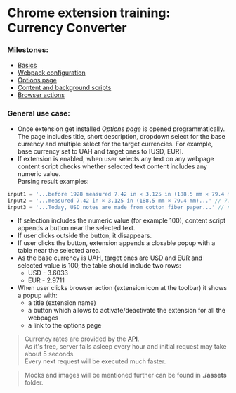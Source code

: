 # Chrome extension training: Currency Converter

### Milestones:
- [Basics](./milestones/basics.md)
- [Webpack configuration](./milestones/webpack.md)
- [Options page](./milestones/options.md)
- [Content and background scripts](./milestones/scripts.md)
- [Browser actions](./milestones/actions.md)


### General use case:
- Once extension get installed *Options page* is opened programmatically.  
  The page includes title, short description, dropdown select for the base currency and multiple select for the target currencies.
  For example, base currency set to UAH and target ones to [USD, EUR].
- If extension is enabled, when user selects any text on any webpage content script checks whether selected text content includes any numeric value.  
  Parsing result examples:  
```javascript
input1 = '...before 1928 measured 7.42 in × 3.125 in (188.5 mm × 79.4 mm)...' // 1928
input2 = '...measured 7.42 in × 3.125 in (188.5 mm × 79.4 mm)...' // 7.42
input3 = '...Today, USD notes are made from cotton fiber paper...' // null
```
- If selection includes the numeric value (for example 100), content script appends a button near the selected text.
- If user clicks outside the button, it disappears.
- If user clicks the button, extension appends a closable popup with a table near the selected area.
- As the base currency is UAH, target ones are USD and EUR and selected value is 100, the table should include two rows:
  - USD - 3.6033
  - EUR - 2.9711
- When user clicks browser action (extension icon at the toolbar) it shows a popup with:
  - a title (extension name)
  - a button which allows to activate/deactivate the extension for all the webpages
  - a link to the options page
  
>Currency rates are provided by the [API](https://hovorun.herokuapp.com/).  
>As it's free, server falls asleep every hour and initial request may take about 5 seconds.  
>Every next request will be executed much faster.

>Mocks and images will be mentioned further can be found in **./assets** folder.
